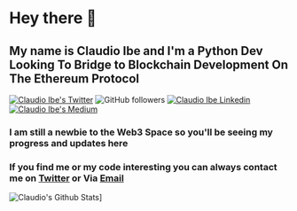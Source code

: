 # Hey there 👋
## My name is Claudio Ibe and I'm a Python Dev Looking To Bridge to Blockchain Development On The Ethereum Protocol
[![Claudio Ibe's Twitter](https://img.shields.io/badge/Twitter-1DA1F2?style=for-the-badge&logo=twitter&logoColor=white)](https://twitter.com/Claudio_TheDev) ![GitHub followers](https://img.shields.io/github/followers/Claudioibe?style=for-the-badge) [![Claudio Ibe Linkedin](https://img.shields.io/badge/LinkedIn-0077B5?style=for-the-badge&logo=linkedin&logoColor=white)](https://www.linkedin.com/in/claudio-ibe-219057173/) 
[![Claudio Ibe's Medium](https://img.shields.io/badge/Medium-000000?style=for-the-badge&logo=medium&logoColor=white)](https://medium.com/@drealclaudio)
### I am still a newbie to the Web3 Space so you'll be seeing my progress and updates here
### If you find me or my code interesting you can always contact me on [Twitter](twitter.com/Claudio_TheDev) or Via [Email](mailto:drealclaudio@gmail.com)


![Claudio's Github Stats](https://github-readme-stats.vercel.app/api?username=Claudioibe)]
